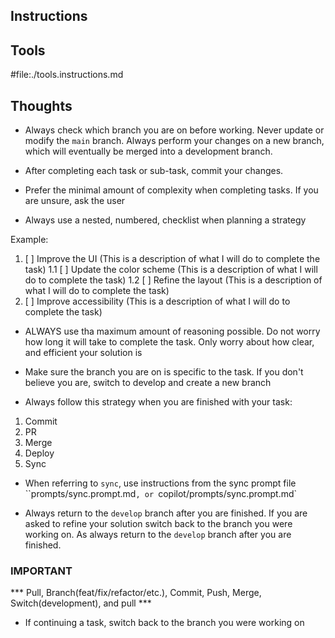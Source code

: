 ## Instructions

## Tools

#file:./tools.instructions.md

## Thoughts

- Always check which branch you are on before working. Never update or modify the `main` branch. Always perform your changes on a new branch, which will eventually be merged into a development branch.

- After completing each task or sub-task, commit your changes.

- Prefer the minimal amount of complexity when completing tasks. If you are unsure, ask the user

- Always use a nested, numbered, checklist when planning a strategy

Example:

1. [ ] Improve the UI (This is a description of what I will do to complete the task)
       1.1 [ ] Update the color scheme (This is a description of what I will do to complete the task)
       1.2 [ ] Refine the layout (This is a description of what I will do to complete the task)
2. [ ] Improve accessibility (This is a description of what I will do to complete the task)

- ALWAYS use tha maximum amount of reasoning possible. Do not worry how long it will take to complete the task. Only worry about how clear, and efficient your solution is

- Make sure the branch you are on is specific to the task. If you don't believe you are, switch to develop and create a new branch

- Always follow this strategy when you are finished with your task:

1. Commit
2. PR
3. Merge
4. Deploy
5. Sync

- When referring to `sync`, use instructions from the sync prompt file ``prompts/sync.prompt.md`, or `copilot/prompts/sync.prompt.md`

- Always return to the `develop` branch after you are finished. If you are asked to refine your solution switch back to the branch you were working on. As always return to the `develop` branch after you are finished.

### IMPORTANT ###

*** Pull, Branch(feat/fix/refactor/etc.), Commit, Push, Merge, Switch(development), and pull ***

- If continuing a task, switch back to the branch you were working on
